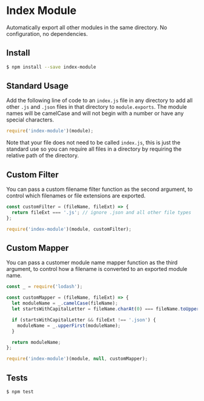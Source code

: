 # Index Module
Automatically export all other modules in the same directory. No configuration, no dependencies.

## Install

```bash
$ npm install --save index-module
```

## Standard Usage

Add the following line of code to an `index.js` file in any directory to add all other `.js` and `.json` files in that directory to `module.exports`. The module names will be camelCase and will not begin with a number or have any special characters.

```js
require('index-module')(module);
```

Note that your file does not need to be called `index.js`, this is just the standard use so you can require all files in a directory by requiring the relative path of the directory.

## Custom Filter

You can pass a custom filename filter function as the second argument, to control which filenames or file extensions are exported.

```js
const customFilter = (fileName, fileExt) => {
  return fileExt === '.js'; // ignore .json and all other file types
};

require('index-module')(module, customFilter);
```

## Custom Mapper

You can pass a customer module name mapper function as the third argument, to control how a filename is converted to an exported module name.

```js
const _ = require('lodash');

const customMapper = (fileName, fileExt) => {
  let moduleName = _.camelCase(fileName);
  let startsWithCapitalLetter = fileName.charAt(0) === fileName.toUpperCase().charAt(0);

  if (startsWithCapitalLetter && fileExt !== '.json') {
    moduleName = _.upperFirst(moduleName);
  }

  return moduleName;
};

require('index-module')(module, null, customMapper);
```

## Tests

```bash
$ npm test
```
